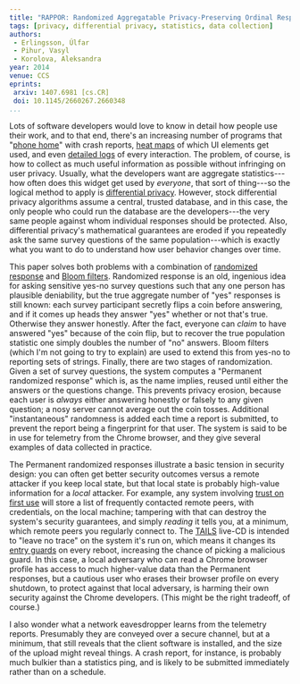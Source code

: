 ```yaml
---
title: "RAPPOR: Randomized Aggregatable Privacy-Preserving Ordinal Response"
tags: [privacy, differential privacy, statistics, data collection]
authors:
 - Erlingsson, Úlfar
 - Pihur, Vasyl
 - Korolova, Aleksandra
year: 2014
venue: CCS
eprints:
 arxiv: 1407.6981 [cs.CR]
 doi: 10.1145/2660267.2660348
...
```


Lots of software developers would love to know in detail how people
use their work, and to that end, there's an increasing number of
programs that "[phone home][]" with crash reports, [heat maps][] of
which UI elements get used, and even [detailed logs][] of every
interaction.  The problem, of course, is how to collect as much useful
information as possible without infringing on user privacy.  Usually,
what the developers want are aggregate statistics---how often does
this widget get used by _everyone_, that sort of thing---so the
logical method to apply is [differential privacy][].  However, stock
differential privacy algorithms assume a central, trusted database,
and in this case, the only people who could run the database are the
developers---the very same people against whom individual responses
should be protected.  Also, differential privacy's mathematical
guarantees are eroded if you repeatedly ask the same survey questions
of the same population---which is exactly what you want to do to
understand how user behavior changes over time.

This paper solves both problems with a combination of
[randomized response][] and [Bloom filters][].  Randomized response is
an old, ingenious idea for asking sensitive yes-no survey questions
such that any one person has plausible deniability, but the true
aggregate number of "yes" responses is still known: each survey
participant secretly flips a coin before answering, and if it comes up
heads they answer "yes" whether or not that's true.  Otherwise they
answer honestly.  After the fact, everyone can _claim_ to have
answered "yes" because of the coin flip, but to recover the true
population statistic one simply doubles the number of "no" answers.
Bloom filters (which I'm not going to try to explain) are used to
extend this from yes-no to reporting sets of strings.  Finally, there
are two stages of randomization.  Given a set of survey questions, the
system computes a "Permanent randomized response" which is, as the
name implies, reused until either the answers or the questions change.
This prevents privacy erosion, because each user is _always_ either
answering honestly or falsely to any given question; a nosy server
cannot average out the coin tosses.  Additional "instantaneous"
randomness is added each time a report is submitted, to prevent the
report being a fingerprint for that user.  The system is said to be in
use for telemetry from the Chrome browser, and they give several
examples of data collected in practice.

The Permanent randomized responses illustrate a basic tension in
security design: you can often get better security outcomes versus a
remote attacker if you keep local state, but that local state is
probably high-value information for a _local_ attacker.  For example,
any system involving [trust on first use][] will store a list of
frequently contacted remote peers, with credentials, on the local
machine; tampering with that can destroy the system's security
guarantees, and simply _reading_ it tells you, at a minimum, which
remote peers you regularly connect to.  The [TAILS][] live-CD is
intended to "leave no trace" on the system it's run on, which means it
changes its [entry guards][] on every reboot, increasing the chance of
picking a malicious guard.  In this case, a local adversary who can
read a Chrome browser profile has access to much higher-value data
than the Permanent responses, but a cautious user who erases their
browser profile on every shutdown, to protect against that local
adversary, is harming their own security against the Chrome
developers.  (This might be the right tradeoff, of course.)

I also wonder what a network eavesdropper learns from the telemetry
reports.  Presumably they are conveyed over a secure channel, but at a
minimum, that still reveals that the client software is installed, and
the size of the upload might reveal things.  A crash report, for
instance, is probably much bulkier than a statistics ping, and is
likely to be submitted immediately rather than on a schedule.

[phone home]: http://www.imdb.com/title/tt0083866/quotes?item=qt0474627
[heat maps]: http://www.ridgehead.com/heat-maps-and-user-interface-design/
[detailed logs]: https://www.reddit.com/r/baww/comments/1wiybg/the_woman_who_talked_to_clippy/
[differential privacy]: https://en.wikipedia.org/wiki/Differential_privacy
[randomized response]: https://en.wikipedia.org/wiki/Randomized_response
[Bloom filters]: https://en.wikipedia.org/wiki/Bloom_filter
[trust on first use]: https://en.wikipedia.org/wiki/Trust_on_first_use
[TAILS]: https://tails.boum.org/about/index.en.html
[entry guards]: https://blog.torproject.org/blog/improving-tors-anonymity-changing-guard-parameters
